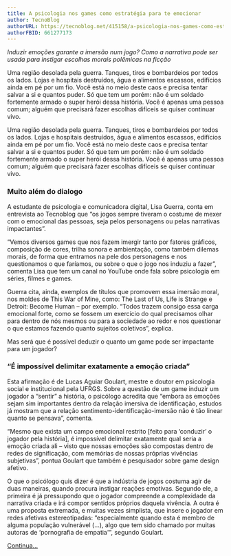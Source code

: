```yaml
---
title: A psicologia nos games como estratégia para te emocionar
author: TecnoBlog
authorURL: https://tecnoblog.net/415158/a-psicologia-nos-games-como-estrategia-para-te-emocionar/
authorFBID: 661277173
---
```


*Induzir emoções garante a imersão num jogo? Como a narrativa pode ser usada para instigar escolhas morais polêmicas na ficção*

Uma região desolada pela guerra. Tanques, tiros e bombardeios por todos os lados. Lojas e hospitais destruídos, água e alimentos escassos, edifícios ainda em pé por um fio. Você está no meio deste caos e precisa tentar salvar a si e quantos puder. Só que tem um porém: não é um soldado fortemente armado o super herói dessa história. Você é apenas uma pessoa comum; alguém que precisará fazer escolhas difíceis se quiser continuar vivo.

Uma região desolada pela guerra. Tanques, tiros e bombardeios por todos os lados. Lojas e hospitais destruídos, água e alimentos escassos, edifícios ainda em pé por um fio. Você está no meio deste caos e precisa tentar salvar a si e quantos puder. Só que tem um porém: não é um soldado fortemente armado o super herói dessa história. Você é apenas uma pessoa comum; alguém que precisará fazer escolhas difíceis se quiser continuar vivo.    

<h3> Muito além do dialogo </h3>

A estudante de psicologia e comunicadora digital, Lisa Guerra, conta em entrevista ao Tecnoblog que “os jogos sempre tiveram o costume de mexer com o emocional das pessoas, seja pelos personagens ou pelas narrativas impactantes”.

“Vemos diversos games que nos fazem imergir tanto por fatores gráficos, composição de cores, trilha sonora e ambientação, como também dilemas morais, de forma que entramos na pele dos personagens e nos questionamos o que faríamos, ou sobre o que o jogo nos induziu a fazer”, comenta Lisa que tem um canal no YouTube onde fala sobre psicologia em séries, filmes e games.

Guerra cita, ainda, exemplos de títulos que promovem essa imersão moral, nos moldes de This War of Mine, como: The Last of Us, Life is Strange e Detroit: Become Human – por exemplo. “Todos trazem consigo essa carga emocional forte, como se fossem um exercício do qual precisamos olhar para dentro de nós mesmos ou para a sociedade ao redor e nos questionar o que estamos fazendo quanto sujeitos coletivos”, explica.

Mas será que é possível deduzir o quanto um game pode ser impactante para um jogador?

<h3> “É impossível delimitar exatamente a emoção criada” </h3>

Esta afirmação é de Lucas Aguiar Goulart, mestre e doutor em psicologia social e institucional pela UFRGS. Sobre a questão de um game induzir um jogador a “sentir” a história, o psicólogo acredita que “embora as emoções sejam sim importantes dentro da relação imersiva de identificação, estudos já mostram que a relação sentimento-identificação-imersão não é tão linear quanto se pensava”, comenta.

“Mesmo que exista um campo emocional restrito [feito para ‘conduzir’ o jogador pela história], é impossível delimitar exatamente qual seria a emoção criada ali – visto que nossas emoções são compostas dentro de redes de significação, com memórias de nossas próprias vivências subjetivas”, pontua Goulart que também é pesquisador sobre game design afetivo.

O que o psicólogo quis dizer é que a indústria de jogos costuma agir de duas maneiras, quando procura instigar reações emotivas. Segundo ele, a primeira é já pressupondo que o jogador compreende a complexidade da narrativa criada e irá compor sentidos próprios daquela vivência. A outra é uma proposta extremada, e muitas vezes simplista, que insere o jogador em redes afetivas estereotipadas: “especialmente quando esta é membro de alguma população vulnerável (…), algo que tem sido chamado por muitas autoras de ‘pornografia de empatia'”, segundo Goulart.

[Continua...](https://tecnoblog.net/415158/a-psicologia-nos-games-como-estrategia-para-te-emocionar/ "Continua...")
